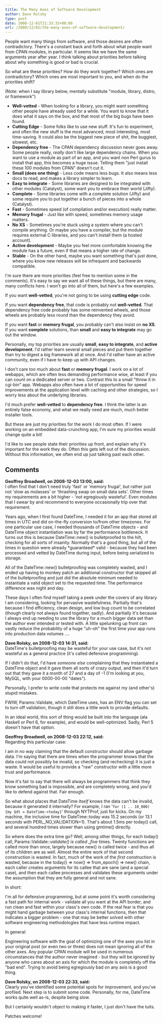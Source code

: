 ```yaml
---
title: The Many Axes of Software Development
author: Dave Rolsky
type: post
date: 2008-12-01T21:33:33+00:00
url: /2008/12/01/the-many-axes-of-software-development/
---
```


People want many things from software, and those desires are often contradictory. There's a constant
back and forth about what people want from CPAN modules, in particular. It seems like we have the
same arguments year after year. I think talking about priorities before talking about why something
is good or bad is crucial.

So what are these priorities? How do they work together? Which ones are contradictory? Which ones
are most important to you, and when do the priorities shift?

(Note: when I say library below, mentally substitute "module, library, distro, or framework")

- **Well-vetted** - When looking for a library, you might want something other people have already
  used for a while. You want to know that it does what it says on the box, and that most of the big
  bugs have been found.
- **Cutting Edge** - Some folks like to use new stuff. It's fun to experiment, and often the new
  stuff is the most advanced, most interesting, most time-saving. It could also be the biggest new
  piece of shit, the buggiest, slowest, etc.
- **Dependency free** - The CPAN dependency discussion never goes away. Some people really, _really_
  don't like large dependency chains. When you want to use a module as part of an app, and you want
  non Perl gurus to install that app, this becomes a huge issue. Telling them "just install these
  100 modules from CPAN" doesn't cut it.
- **Small (does one thing)** - Less code means less bugs. It also means less docs to read, and makes
  a library simpler to learn.
- **Easy to integrate** - Some libraries are designed to be integrated with other modules
  (Catalyst), some want you to embrace their world (Jifty).
- **Complete** - Some libraries come with a complete solution (Jifty) and some require you to put
  together a bunch of pieces into a whole (Catalyst).
- **Fast** - Sometimes speed (of compilation and/or execution) really matter.
- **Memory frugal** - Just like with speed, sometimes memory usage matters.
- **No XS** - Sometimes you're stuck using a system where you can't compile anything. Or maybe you
  have a compiler, but the module requires external C libraries, and you can't install them (a
  hosted account).
- **Active development** - Maybe you feel more comfortable knowing the module has a future, even if
  that means a higher rate of change.
- **Stable** - On the other hand, maybe you want something that's just done, where you know new
  releases will be infrequent and backwards compatible.

I'm sure there are more priorities (feel free to mention some in the comments). It's easy to say we
want all of these things, but there are many, many conflicts here. I won't go into all of them, but
here's a few examples.

If you want **well-vetted**, you're not going to be using **cutting edge** code.

If you want **dependency free**, that code is probably not **well-vetted**. That dependency free
code probably has some reinvented wheels, and those wheels are probably less round than the
dependency they avoid.

If you want **fast** or **memory frugal**, you probably can't also insist on **no XS**. If you want
**complete** solutions, than **small** and **easy to integrate** may go out the window.

Personally, my top priorities are usually **small**, **easy to integrate**, and **active
development**. I'd rather learn several small pieces and put them together than try to digest a big
framework all at once. And I'd rather have an active community, even if I have to keep up with API
changes.

I don't care _too_ much about **fast** or **memory frugal**. I work on a lot of webapps, which are
often less demanding performance wise, at least if you can count on a dedicated server or two.
Contrast this to a small "throw it in cgi-bin" app. Webapps also often have a lot of opportunities
for speed improvements at the application level with caching and other strategies, so I worry less
about the underlying libraries.

I'd much prefer **well-vetted** to **dependency free**. I think the latter is an entirely false
economy, and what we really need are much, much better installer tools.

But these are just my priorities for the work I do most often. If I were working on an embedded
data-crunching app, I'm sure my priorities would change quite a bit!

I'd like to see people state their priorities up front, and explain why it's important for the work
they do. Often this gets left out of the discussion. Without this information, we often end up just
talking past each other.

## Comments

**Geoffrey Broadwell, on 2008-12-03 13:00, said:**  
I often find that I don't need truly 'fast' or 'memory frugal', but rather just not 'slow as
molasses' or 'thrashing swap on small data sets'. Other times my requirements are a bit higher -
'not egregiously wasteful'. Even modules that I swear by and recommend to everyone occasionally trip
over that requirement.

Years ago, when I first found DateTime, I needed it for an app that stored all times in UTC and did
on-the-fly conversion to/from other timezones. For one particular use case, I needed thousands of
DateTime objects - and DateTime object instantiation was by far the performance bottleneck. It turns
out this is because DateTime::new() is bulletproofed to the hilt, checking for all sorts of
insanity. Normally that's a good thing, but all of the times in question were already \*guaranteed\*
valid - because they had been processed and vetted by DateTime during input, before being serialized
to storage.

All of the DateTime::new() bulletproofing was completely wasted, and I ended up having to monkey
patch an additional constructor that skipped all of the bulletproofing and just did the absolute
minimum needed to instantiate a valid object set to the requested time. The performance difference
was night and day.

These days I often find myself taking a peek under the covers of any library I am considering,
looking for pervasive wastefulness. Partially that's because I find efficiency, clean design, and
low bug count to be correlated (though clearly not always found together, sadly). And partially it's
because I always end up needing to use the library for a much bigger data set than the author ever
intended or tested with. A little spelunking up front can vastly reduce the probability of a huge
"uh-oh" the first time your app runs into production data volumes ....

**Dave Rolsky, on 2008-12-03 14:31, said:**  
DateTime's bulletproofing may be wasteful for your use case, but it's not wasteful as a general
practice (it's called defensive programming).

If I didn't do that, I'd have _someone else_ complaining that they instantiated a DateTime object
and it gave them all sorts of crazy output, and then it'd turn out that they gave it a month of 27
and a day of -1 (I'm looking at you, MySQL, with your 0000-00-00 "dates").

Personally, I prefer to write code that protects me against my (and other's) stupid mistakes.

FWIW, Params::Validate, which DateTime uses, has an ENV flag you can set to turn off validation,
though it still does a little work to provide defaults.

In an ideal world, this sort of thing would be built into the language (ala Haskell or Perl 6, for
example), and would be well-optimized. Sadly, Perl 5 doesn't have that option.

**Geoffrey Broadwell, on 2008-12-03 22:12, said:**  
Regarding this particular case:

I am in no way claiming that the default constructor should allow garbage data. I'm saying that
there are times when the programmer knows that the data could not possibly be invalid, so checking
(and rechecking) it is just a waste. It would be useful to provide a "raw" constructor with a little
more trust and performance.

Now it's fair to say that there will always be programmers that think they know something bad is
impossible, and are completely wrong, and you'd like to defend against that. Fair enough.

So what about places that DateTime _itself_ knows the data can't be invalid, because it generated it
internally? For example, I ran '`for (1 .. 10_000) {my $dt = DateTime->today}`' through NYTProf,
just for kicks. On my machine, the inclusive time for DateTime::today was 15.2 seconds (or 13.1
seconds with PERL_NO_VALIDATION=1). That's about 1.5ms per today() call, and several hundred times
slower than using gmtime() directly.

So where does the extra time go? Well, among other things, for each today() call,
Params::Validate::_validate() is called \_five_ times. Twenty functions are called more than once,
largely because new() is called twice - and thus all of its children are as well. Almost the entire
work of that second construction is wasted. In fact, much of the work of the _first_ construction is
wasted, because in the today() => now() => from_epoch() => new() chain, each caller creates
arguments for its callee that are sane (and a special case), and then each callee processes and
validates these arguments under the assumption that they are fully general and not sane.

In short:

I'm all for defensive programming, but at some point it's worth considering a fast path for internal
work - validate all you want at the API border, and run clean and fast within your class's own code.
If the real fear is that you might hand garbage between your class's internal functions, then that
indicates a bigger problem - one that may be better solved with other software engineering
methodologies that have less runtime impact.

In general:

Engineering software with the goal of optimizing one of the axes you list in your original post (or
even two or three) does not mean ignoring all of the other axes. Any popular CPAN module will be
used in numerous circumstances that the author never imagined - but they will be ignored by anyone
who cares about an axis for which the module is completely off the "bad end". Trying to avoid being
egregiously bad on any axis is a good thing.

**Dave Rolsky, on 2008-12-03 22:33, said:**  
Clearly you've identified some potential spots for improvement, and you've profiled. Next step is to
submit some code. Personally, for me, DateTime works quite well as-is, despite being slow.

But I certainly wouldn't object to making it faster, I just don't have the tuits.

Patches welcome!
